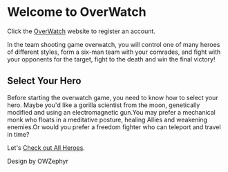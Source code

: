 # Welcome to OverWatch

Click the [OverWatch](https://ow.blizzard.cn/home) website to register an account.


In the team shooting game overwatch, you will control one of many heroes of different styles, form a six-man team with your comrades, and fight with your opponents for the target, fight to the death and win the final victory!


## Select Your Hero

Before starting the overwatch game, you need to know how to select your hero.
Maybe you'd like a gorilla scientist from the moon, genetically modified and using an electromagnetic gun.You may prefer a mechanical monk who floats in a meditative posture, healing Allies and weakening enemies.Or would you prefer a freedom fighter who can teleport and travel in time?

Let's [Check out All Heroes](https://ow.blizzard.cn/heroes/).



Design by OWZephyr
